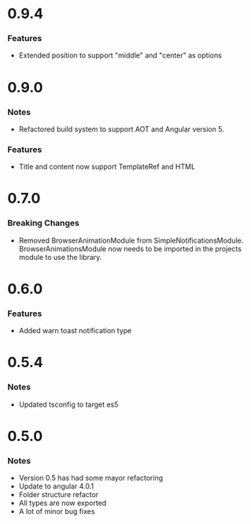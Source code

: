 # 0.9.4

### Features

* Extended position to support "middle" and "center" as options

# 0.9.0

### Notes

* Refactored build system to support AOT and Angular version 5.

### Features

* Title and content now support TemplateRef and HTML

# 0.7.0

### Breaking Changes

* Removed BrowserAnimationModule from SimpleNotificationsModule. 
BrowserAnimationsModule now needs to be imported in the projects module to use the library.

# 0.6.0

### Features

* Added warn toast notification type

# 0.5.4

### Notes

* Updated tsconfig to target es5

# 0.5.0

### Notes

* Version 0.5 has had some mayor refactoring
* Update to angular 4.0.1
* Folder structure refactor
* All types are now exported
* A lot of minor bug fixes